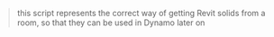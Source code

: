 > this script represents the correct way of getting Revit solids from a room, so that they can be used in Dynamo later on
> 
